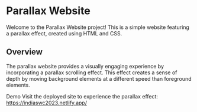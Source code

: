 # Parallax Website

Welcome to the Parallax Website project! This is a simple website featuring a parallax effect, created using HTML and CSS.

## Overview

The parallax website provides a visually engaging experience by incorporating a parallax scrolling effect. This effect creates a sense of depth by moving background elements at a different speed than foreground elements.

Demo
Visit the deployed site to experience the parallax effect: https://indiaswc2023.netlify.app/
